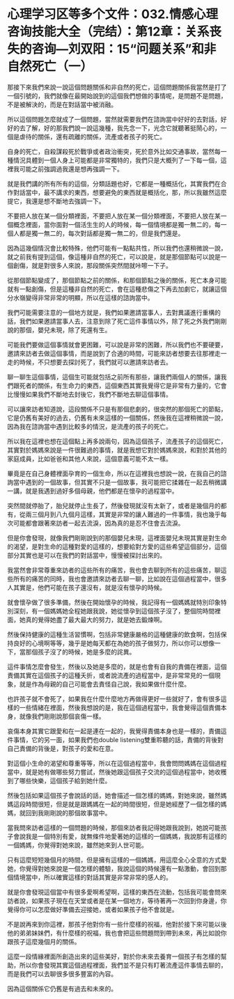 # 心理学习区等多个文件：032.情感心理咨询技能大全（完结）：第12章：关系丧失的咨询—刘双阳：15“问题关系”和非自然死亡（一）

那接下來我們來說一說這個問題關係和非自然的死亡，這個問題關係我當然是打了一個引號的，我們就像在最開始說到的這個我們想做的事情呢，是問題不是問題，不是被解決的，而是在對話當中被消融。

所以這個問題怎麼就成了一個問題，當然就需要我們在諮詢當中好好的去對話，好好的去了解，好的那我們說一說這幾種，我先念一下，光念它就聽著挺鬧心的，一個是虐待的關係，還有疏離的關係，流產或者孩子的死亡。

自身的死亡，自殺謀殺死於戰爭或者政治衝突，死於意外比如交通事故，當然每一種情況具體到一個人身上可能都是非常獨特的，我們只是大概列了一下每一個，這裡我可能之前強調過我還是想再強調一下。

就是我們講的所有所有的這個，分類話題也好，它都是一種概括化，其實我們在合作對話當中，最不講求的東西，想要避免的東西就是概括化，那，所以我雖然這麼提它，我還是想不斷地去強調一下。

不要把人放在某一個分類裡面，不要把人放在某一個分類裡面，不要把人放在某一個概念裡面，當你面對一個活生生的人的時候，每一個情境都是獨一無二的，每一個人都是獨一無二的，每次對話都是獨一無二的，但是我們還是。

因為這幾個情況會比較特殊，他們可能有一點點共性，所以我們也還稍微說一說，就之前我有提到這個，像這種非自然的死亡，可以說是，就是那個節點可以說是一個創傷，就是對很多人來說，那段關係突然間就咔嚓一下子。

從那個節點變成了，那個節點之前的關係，和那個節點之後的關係，死亡本身可能就有一點創傷，但是這種非自然的死亡，會在這種悲傷之下再去加劇它，就讓這個分水嶺變得非常非常的明顯，所以在這樣的諮詢當中。

我們可能需要注意的一個地方就是，我們如果邀請當事人，去對異議進行重構的話，我們如果邀請當事人去，注意到除了死亡這件事情以外，除了死之外我們剛剛說的那個，嬰兒未現，除了死還有生。

可能我們要做這個事情就會更困難，可以說是非常的困難，所以我們也不要硬要，邀請來訪者去做這個事情，而是說到了合適的時間，可能來訪者想要去往那裡走一走的時候，不只想要去探討死了，我們就可以邀請來訪者去。

聊一聊生這個事情，這個生可能就包括之前所有那些，讓我們兩個人的關係，讓我們跟死者的關係，有生命力的東西，這個東西其實我覺得它是非常有力量的，它會比慢慢如果我們不斷地去封後它，我們不斷地去聊這個事情。

可以讓來訪者知道說，這段關係不只是有那個悲劇的，很突然的那個死亡的節點，它是仍舊有美好的過去，仍舊有未來這樣的一個關係，然後我在這裡稍微說一說，因為我在諮詢當中遇到比較多的情況，是流產的孩子的死亡。

所以我在這裡也想在這個點上再多說兩句，因為這個孩子，流產孩子的這個死亡，其實對於媽媽來說是一件很難過的事情，就是我想它對於媽媽來說，和對於其他的家庭成員，比如爸爸和其他人來說，這個意義可能不太一樣。

畢竟是在自己身體裡面孕育的一個生命，所以在這裡我也想說一說，在我自己的諮詢當中遇到的一個故事，但其實不只是一個故事，我可能把它揉雜在一起去稍微講一講，就是我遇到過好多個母親，他們都是在懷孕的過程當中。

突然間就停胎了，胎兒就停止生長了，然後發現就沒有太新了，或者是幾個月的都有，從兩三個月到八九個月這樣，其實是非常的讓人難過的一件事情，我也幾乎每次可能都會跟著來訪者一起去流淚，因為真的是忍不住會去流淚。

但是你會發現，就像我們剛剛說到的那個嬰兒未現，這裡面嬰兒未現其實是對生命的渴望，是對生命的這種對愛的這樣的，想要給對方愛的這些希望這個部分，這個部分其實也是可以在我們的對話當中，慢慢被探討出來的。

我當然會非常尊重來訪者的這些所有的痛苦，我也會去聊到所有的這些痛苦，聊這些所有的痛苦的同時，我也會邀請來訪者去聊一聊，比如說在這個過程當中，很多人其實是，他們可能在孩子還沒有，就是沒有懷孕的時候。

就會懷孕做了很多準備，然後在開始懷孕的時候，我記得有一個媽媽就特別印象特別深刻，有一個媽媽她全程她跟我說，她從懷孕到這個孩子沒了，整個院時間裡面，她真的覺得她盡了最大最大的努力，就是她去鍛煉啊。

然後保持健康的這種生活習慣啊，包括非常健康嚴格的這種健康的飲食啊，包括保持良好的心境啊等等，幾乎是她每天都在為她的孩子做努力，所以你可以想像一下，當那個孩子沒了的時候，她是多麼的詫異。

這件事情怎麼會發生，然後以及她是多麼的，就是也會有自我的責備在裡面，這個責備其實在這個孩子的這種夭折，或者說流產的過程當中，是非常常見的一個現象，就是作為母親的自己可能會去責怪自己說，我如果做什麼什麼。

也許孩子就不會死了，如果我在什麼什麼地方再做得更好一些就好了，會有很多這樣的一些情緒在裡面，然後我想說的是，我在這個過程當中，我會覺得這個責備本身，就像我們剛剛說那個哀傷一樣。

哀傷本身其實它跟愛和在一起是連在一起的，我覺得責備本身也是一樣的，責備這件事情，它的另一面，如果我們也double listening雙重聆聽的話，責備的背後對自己責備的背後是，對孩子的愛和在意。

對這個小生命的渴望和尊重等等，所以在這個過程當中，我會問問媽媽在這個過程當中，就是她有做哪些努力嘗試，然後她跟這個孩子交流的這個過程當中，她收穫到了哪些快樂，這個孩子給到她什麼。

然後包括如果這個孩子會說話的話，她會描述一個怎樣的媽媽，對她來說，雖然媽媽這段時間很短，但是就是跟媽媽在一起的時間很短，但是她經歷了一個怎樣的媽媽，就回到我剛剛說的那個故事當中。

當我問來訪者這樣的一個問題的時候，那個來訪者我記得她跟我說到，她說可能孩子會說我是一個特別有愛，就無條件地愛著她的這樣的一個媽媽，我說那有這樣的一個媽媽，你覺得對她來說，雖然她來到人世可能。

只有這麼短短幾個月的時間，但是擁有這樣的一個媽媽，用這麼全心全意的方式愛她，你覺得對她來說是一個怎樣的體驗，我說這個的時候還有一點激動，會回到那個情境當中，所以確實這樣的對話其實是非常非常的感人的。

就是你會發現這個當中有很多愛啊希望啊，這樣的東西在流動，包括我可能會問來訪者說，如果孩子現在在天堂或者是在某一個地方，等待著再一次回到你身邊，你覺得你可以怎麼做好準備去迎接她，或者如果孩子他不會就是。

不是說再來到你這裡，那孩子他對你有一些什麼樣的祝福，他對於接下來可能以後他的弟弟妹妹們，有什麼樣的祝福，我也會把這些問題問到帶到未來，再比如說你跟孩子這麼幾個月的關係。

這麼一段情緣裡面所創造出來的這些美好，對於你未來去養育一個孩子有怎樣的幫助，所以你會發現其實這個過程裡面，我們並不是只有盯著流產這件事情去聊的，而是我們可以去聊很多很多豐富的內容。

因為這個關係它仍舊是有過去和未來的。